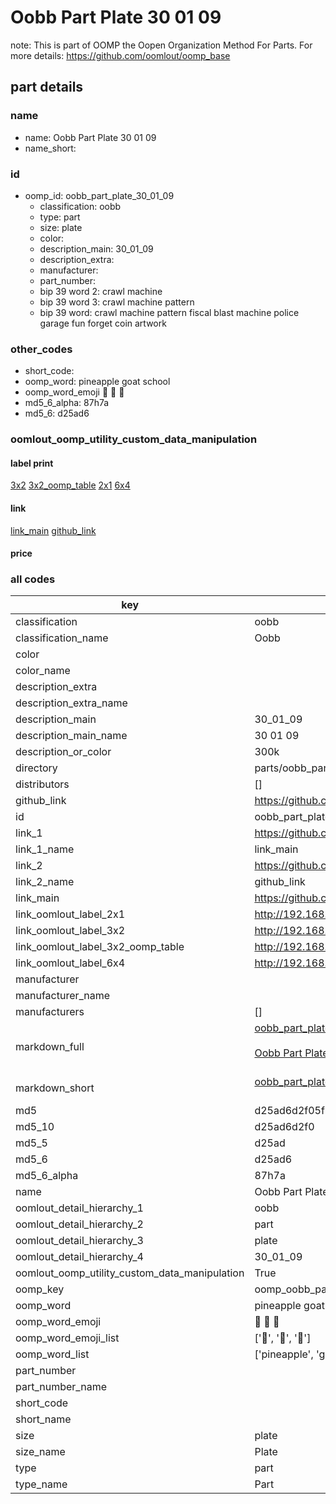 # Oobb Part Plate 30 01 09  

note: This is part of OOMP the Oopen Organization Method For Parts. For more details: https://github.com/oomlout/oomp_base

##  part details





### name
* name: Oobb Part Plate 30 01 09
* name_short: 
### id
* oomp_id: oobb_part_plate_30_01_09
  * classification: oobb
  * type: part
  * size: plate
  * color: 
  * description_main: 30_01_09
  * description_extra: 
  * manufacturer: 
  * part_number: 
  * bip 39 word 2: crawl machine
  * bip 39 word 3: crawl machine pattern
  * bip 39 word: crawl machine pattern fiscal blast machine police garage fun forget coin artwork

### other_codes
* short_code: 
* oomp_word: pineapple goat school
* oomp_word_emoji :pineapple: :goat: :school:
* md5_6_alpha: 87h7a
* md5_6: d25ad6






### oomlout_oomp_utility_custom_data_manipulation
#### label print
[3x2](http://192.168.1.245:1112/?label=oomp%2087h7a)
[3x2_oomp_table](http://192.168.1.107:1112/?label=oomp%2087h7a)
[2x1](http://192.168.1.242:1112/?label=oomp%2087h7a)
[6x4](http://192.168.1.55:1112/?label=oomp%2087h7a)    

#### link

[link_main](https://github.com/oomlout/oomlout_oomp_current_version_messy/tree/main/parts/oobb_part_plate_30_01_09) [github_link](https://github.com/oomlout/oomlout_oomp_part_src/tree/main/parts/oobb_part_plate_30_01_09)                             

#### price







### all codes 
| key | value |  
| --- | --- |  
| classification | oobb |  
| classification_name | Oobb |  
| color |  |  
| color_name |  |  
| description_extra |  |  
| description_extra_name |  |  
| description_main | 30_01_09 |  
| description_main_name | 30 01 09 |  
| description_or_color | 300k |  
| directory | parts/oobb_part_plate_30_01_09 |  
| distributors | [] |  
| github_link | https://github.com/oomlout/oomlout_oomp_part_src/tree/main/parts/oobb_part_plate_30_01_09 |  
| id | oobb_part_plate_30_01_09 |  
| link_1 | https://github.com/oomlout/oomlout_oomp_current_version_messy/tree/main/parts/oobb_part_plate_30_01_09 |  
| link_1_name | link_main |  
| link_2 | https://github.com/oomlout/oomlout_oomp_part_src/tree/main/parts/oobb_part_plate_30_01_09 |  
| link_2_name | github_link |  
| link_main | https://github.com/oomlout/oomlout_oomp_current_version_messy/tree/main/parts/oobb_part_plate_30_01_09 |  
| link_oomlout_label_2x1 | http://192.168.1.242:1112/?label=oomp%2087h7a |  
| link_oomlout_label_3x2 | http://192.168.1.245:1112/?label=oomp%2087h7a |  
| link_oomlout_label_3x2_oomp_table | http://192.168.1.107:1112/?label=oomp%2087h7a |  
| link_oomlout_label_6x4 | http://192.168.1.55:1112/?label=oomp%2087h7a |  
| manufacturer |  |  
| manufacturer_name |  |  
| manufacturers | [] |  
| markdown_full | [oobb_part_plate_30_01_09](https://github.com/oomlout/oomlout_oomp_current_version_messy/tree/main/parts/oobb_part_plate_30_01_09)<br>[](https://github.com/oomlout/oomlout_oomp_current_version_messy/tree/main/parts/oobb_part_plate_30_01_09)<br>[Oobb Part Plate 30 01 09](https://github.com/oomlout/oomlout_oomp_current_version_messy/tree/main/parts/oobb_part_plate_30_01_09)<br><br> |  
| markdown_short | [oobb_part_plate_30_01_09](https://github.com/oomlout/oomlout_oomp_current_version_messy/tree/main/parts/oobb_part_plate_30_01_09)<br><br> |  
| md5 | d25ad6d2f05f74f6160bb57942a16195 |  
| md5_10 | d25ad6d2f0 |  
| md5_5 | d25ad |  
| md5_6 | d25ad6 |  
| md5_6_alpha | 87h7a |  
| name | Oobb Part Plate 30 01 09 |  
| oomlout_detail_hierarchy_1 | oobb |  
| oomlout_detail_hierarchy_2 | part |  
| oomlout_detail_hierarchy_3 | plate |  
| oomlout_detail_hierarchy_4 | 30_01_09 |  
| oomlout_oomp_utility_custom_data_manipulation | True |  
| oomp_key | oomp_oobb_part_plate_30_01_09 |  
| oomp_word | pineapple goat school |  
| oomp_word_emoji | :pineapple: :goat: :school: |  
| oomp_word_emoji_list | [':pineapple:', ':goat:', ':school:'] |  
| oomp_word_list | ['pineapple', 'goat', 'school'] |  
| part_number |  |  
| part_number_name |  |  
| short_code |  |  
| short_name |  |  
| size | plate |  
| size_name | Plate |  
| type | part |  
| type_name | Part |  
